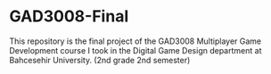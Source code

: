# GAD3008-Final
This repository is the final project of the GAD3008 Multiplayer Game Development course I took in the Digital Game Design department at Bahcesehir University. (2nd grade 2nd semester)
